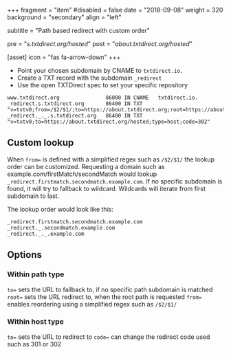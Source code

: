 +++
fragment = "item"
#disabled = false
date = "2018-09-08"
weight = 320
background = "secondary"
align = "left"

subtitle = "Path based redirect with custom order"

pre = "*s.txtdirect.org/hosted*"
post = "*about.txtdirect.org/hosted*"

[asset]
  icon = "fas fa-arrow-down"
+++

* Point your chosen subdomain by CNAME to `txtdirect.io.`
* Create a TXT record with the subdomain `_redirect`
* Use the open TXTDirect spec to set your specific repository

```text
www.txtdirect.org               86000 IN CNAME   txtdirect.io.
_redirect.s.txtdirect.org       86400 IN TXT     "v=txtv0;from=/$2/$1/;to=https://about.txtdirect.org;root=https://about.txtdirect.org;type=path"
_redirect._._.s.txtdirect.org   86400 IN TXT     "v=txtv0;to=https://about.txtdirect.org/hosted;type=host;code=302"
```

## Custom lookup
When `from=` is defined with a simplified regex such as `/$2/$1/` the lookup order can be customized.
Requesting a domain such as example.com/firstMatch/secondMatch would lookup `_redirect.firstmatch.secondmatch.example.com`.
If no specific subdomain is found, it will try to fallback to wildcard. Wildcards will iterate from first subdomain to last.

The lookup order would look like this:
```
_redirect.firstmatch.secondmatch.example.com
_redirect._.secondmatch.example.com
_redirect._._.example.com
```

## Options
### Within path type
`to=` sets the URL to fallback to, if no specific path subdomain is matched
`root=` sets the URL redirect to, when the root path is requested
`from=` enables reordering using a simplified regex such as `/$2/$1/`

### Within host type
`to=` sets the URL to redirect to
`code=` can change the redirect code used such as 301 or 302
